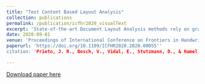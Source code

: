 ```yaml
---
title: "Text Content Based Layout Analysis"
collection: publications
permalink: /publication/icfhr2020_visualText
excerpt: 'State-of-the-art Document Layout Analysis methods rely on graphical appearance features in order to detect and classify the different layout regions present in a scanned text image. In many cases, however, performing this task using only graphical information is problematic or impossible. Only by actually reading some text in the boundaries of the problematic regions it becomes possible to reliably detect and separate these regions. In these situations, textual, content-based features would be required, but since transcription is usually performed after layout analysis, a vicious circle arises. In this work, we circumvent this deadlock by making use of the recently introduced concept of Probabilistic Index Map. We use the word relevance probabilities provided by this map to calculate relevant text content based features at the pixel level. We assess the impact of these new features on a historical document complex paragraph classification task. The experiments are performed using both a classical Hidden Markov Model approach and Deep Neural Networks. The obtained results are encouraging and showcase the positive impact text content based features will have on the Document Layout Analysis research field.'
date: 2020-09-01
venue: 'Proceedings of International Conference on Frontiers in Handwriting Recognition, ICFHR 2020'
paperurl: 'https://doi.org/10.1109/ICFHR2020.2020.00055''
citation: 'Prieto, J. R., Bosch, V., Vidal, E., Stutzmann, D., & Hamel, S. (2020). Text Content Based Layout Analysis. Proceedings of International Conference on Frontiers in Handwriting Recognition, ICFHR, 2020-September, 258–263. https://doi.org/10.1109/ICFHR2020.2020.00055'

---
```



[Download paper here](http://JoseRPrietoF.github.io/files/icfhr2020.pdf)

